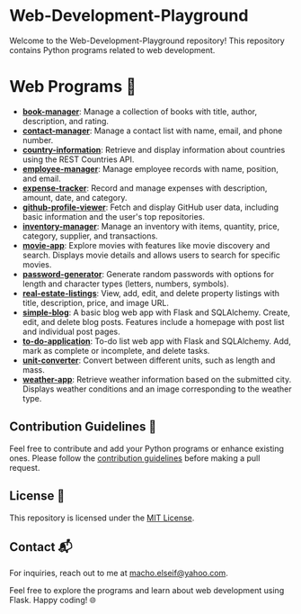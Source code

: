 # Web-Development-Playground

Welcome to the Web-Development-Playground repository! This repository contains Python programs related to web development.


# Web Programs 🚀

- [**book-manager**](book-manager/): Manage a collection of books with title, author, description, and rating.
- [**contact-manager**](contact-manager/): Manage a contact list with name, email, and phone number.
- [**country-information**](country-information/): Retrieve and display information about countries using the REST Countries API.
- [**employee-manager**](employee-manager/): Manage employee records with name, position, and email.
- [**expense-tracker**](expense-tracker/): Record and manage expenses with description, amount, date, and category.
- [**github-profile-viewer**](github-profile-viewer/): Fetch and display GitHub user data, including basic information and the user's top repositories.
- [**inventory-manager**](inventory-manager/): Manage an inventory with items, quantity, price, category, supplier, and transactions.
- [**movie-app**](movie-app/): Explore movies with features like movie discovery and search. Displays movie details and allows users to search for specific movies.
- [**password-generator**](password-generator/): Generate random passwords with options for length and character types (letters, numbers, symbols).
- [**real-estate-listings**](real-estate-listings/): View, add, edit, and delete property listings with title, description, price, and image URL.
- [**simple-blog**](simple-blog-site/): A basic blog web app with Flask and SQLAlchemy. Create, edit, and delete blog posts. Features include a homepage with post list and individual post pages.
- [**to-do-application**](to-do-app/): To-do list web app with Flask and SQLAlchemy. Add, mark as complete or incomplete, and delete tasks.
- [**unit-converter**](unit-converter/): Convert between different units, such as length and mass.
- [**weather-app**](weather-app/): Retrieve weather information based on the submitted city. Displays weather conditions and an image corresponding to the weather type.

## Contribution Guidelines 🌟

Feel free to contribute and add your Python programs or enhance existing ones. Please follow the [contribution guidelines](CONTRIBUTING.md) before making a pull request.


## License 📝

This repository is licensed under the [MIT License](LICENSE).


## Contact 📬

For inquiries, reach out to me at macho.elseif@yahoo.com.

Feel free to explore the programs and learn about web development using Flask. Happy coding! 🌐